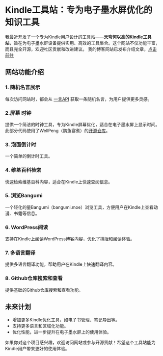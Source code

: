 # Kindle工具站：专为电子墨水屏优化的知识工具

我最近开发了一个专为Kindle用户设计的工具站——**天穹何以高的Kindle工具站**，旨在为电子墨水屏设备提供实用、高效的工具集合。这个网站不仅功能丰富，而且完全开源，欢迎社区贡献和改进建议。
我的博客网站已发布介绍文章，[点击前往](https://www.tqhyg.net/post520.html)

## 网站功能介绍

### 1. **随机名言展示**
每次访问网站时，都会从 [一言API](https://v1.hitokoto.cn/) 获取一条随机名言，为用户提供更多灵感。

### 2.屏幕 **时钟**
提供一个简洁的时钟工具，专为Kindle屏幕优化，适合在电子墨水屏上显示时间。
此部分代码使用了WellPeng（鹏鱼宴煮）的[开源仓库](https://gitee.com/wellpeng/wellpeng)。

### 3. **泡面倒计时**
一个简单的倒计时工具。

### 4. **维基百科检索**
快速检索维基百科内容，适合在Kindle上快速查阅信息。

### 5. **浏览Bangumi**
一个轻化的量Bangumi（bangumi.moe）浏览工具，方便用户在Kindle上查看动漫、书籍等信息。

### 6. **WordPress阅读**
支持在Kindle上阅读WordPress博客内容，优化了排版和阅读体验。

### 7. **多语言翻译**
提供多语言翻译功能，帮助用户在Kindle上快速翻译内容。

### 8. **Github仓库搜索和查看**
提供基础的Github仓库搜索和查看功能。

## 未来计划
- 增加更多Kindle优化工具，如电子书管理、笔记导出等。
- 支持更多语言和区域化功能。
- 优化性能，进一步提升在电子墨水屏上的使用体验。

如果你对这个项目感兴趣，欢迎访问网站或参与开源贡献！希望这个工具站能为Kindle用户带来更好的使用体验。

